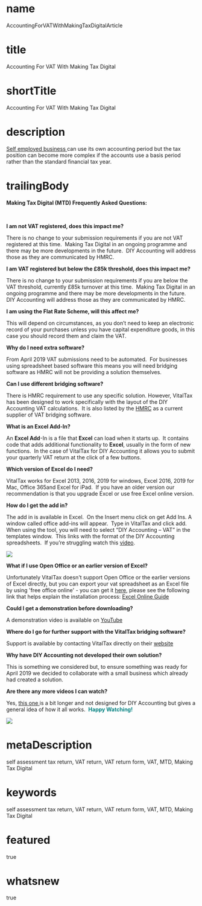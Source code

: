 # name
AccountingForVATWithMakingTaxDigitalArticle

# title
Accounting For VAT With Making Tax Digital

# shortTitle
Accounting For VAT With Making Tax Digital

# description
<span><a href="product.html?product=SelfEmployedProduct">Self employed business </a>can use its own accounting period but the tax position can become more complex if the accounts use a basis period rather than the standard financial tax year.</span>

# trailingBody
<p>
    <strong>Making Tax Digital (MTD) Frequently Asked Questions:</strong>
</p>
<p>
    <br>
</p>
<p>
    <strong>I am not VAT registered, does this impact me?</strong>
</p>
<p>There is no change to your submission requirements if you are not VAT registered at this time.&nbsp; Making Tax Digital in an ongoing programme and there may be more developments in the future.&nbsp; DIY Accounting will address those as they are communicated by HMRC.</p>
<p>
    <strong>I am VAT registered but below the &pound;85k threshold, does this impact me?</strong>
</p>
<p>There is no change to your submission requirements if you are below the VAT threshold, currently &pound;85k turnover at this time.&nbsp; Making Tax Digital in an ongoing programme and there may be more developments in the future.&nbsp; DIY Accounting will address those as they are communicated by HMRC.</p>
<p>
    <strong>I am using the Flat Rate Scheme, will this affect me? </strong>
</p>
<p>This will depend on circumstances, as you don&rsquo;t need to keep an electronic record of your purchases unless you have capital expenditure goods, in this case you should record them and claim the VAT.</p>
<p>
    <strong>Why do I need extra software?</strong>
</p>
<p>From April 2019 VAT submissions need to be automated.&nbsp; For businesses using spreadsheet based software this means you will need bridging software as HMRC will not be providing a solution themselves.</p>
<p>
    <strong>Can I use different bridging software?</strong>
</p>
<p>
    There is HMRC requirement to use any specific solution. However, VitalTax has been designed to work specifically with the layout of the DIY Accounting VAT calculations.&nbsp; It is also listed by the <a href="https://www.tax.service.gov.uk/making-tax-digital-software">HMRC</a> as a current supplier of VAT bridging software.
</p>
<p>
    <strong>What is an Excel Add-In?</strong>
</p>
<p>
    <span>An <strong>Excel Add</strong>-In is a file that <strong>Excel</strong> can load when it starts up.&nbsp; It contains code that adds additional functionality to <strong>Excel</strong>, usually in the form of new functions.&nbsp; In the case of VitalTax for DIY Accounting it allows you to submit your quarterly VAT return at the click of a few buttons.</span>
</p>
<p>
    <span><strong>Which version of Excel do I need?</strong></span>
</p>
<p>
    <span>VitalTax works for Excel 2013, 2016, 2019 for windows, Excel 2016, 2019 for Mac, Office 365and Excel for iPad.&nbsp; If you have an older version our recommendation is that you upgrade Excel or use free Excel online version.</span>
</p>
<p>
    <strong>How do I get the add in?</strong>
</p>
<p>
    The add in is available in Excel.&nbsp; On the Insert menu click on get Add Ins. A window called office add-ins will appear.&nbsp; Type in VitalTax and click add.&nbsp; When using the tool, you will need to select &ldquo;DIY Accounting &ndash; VAT&rdquo; in the templates window.&nbsp; This links with the format of the DIY Accounting spreadsheets.&nbsp; If you&rsquo;re struggling watch this <a href="https://www.youtube.com/watch?v=iigKEup4-Ac">video</a>.
</p>
<p>
    <span><img src="assets/887783438.png" /></span>
</p>
<p>
    <strong>What if I use Open Office or an earlier version of Excel?</strong>
</p>
<p>
    Unfortunately VitalTax doesn't support Open Office or the earlier versions of Excel directly, but you can export your vat spreadsheet as an Excel file by using 'free office online' - you can get it <a href="http://office.live.com/start/Excel.aspx">here</a>, please see the following link that helps explain the installation process:&nbsp;<a href="https://zapier.com/blog/excel-online-guide">Excel Online Guide</a>
</p>
<p>
    <strong>Could I get a demonstration before downloading?</strong>
</p>
<p>
    A demonstration video is available on <a href="https://www.youtube.com/watch?v=CICcNDcc1Hg">YouTube</a>
</p>
<p>
    <strong>Where do I go for further support with the VitalTax bridging software?</strong>
</p>
<p>
    Support is available by contacting VitalTax directly on their <a href="https://vitaltax.uk/#contact-form">website</a>
</p>
<p>
    <strong>Why have DIY Accounting not developed their own solution?</strong>
</p>
<p>This is something we considered but, to ensure something was ready for April 2019 we decided to collaborate with a small business which already had created a solution.</p>
<p>
    <strong>Are there any more videos I can watch?</strong>
</p>
<p>
    Yes, <a href="https://www.youtube.com/watch?v=8OpkmJEHPag">this one </a>is a bit longer and not designed for DIY Accounting but gives a general idea of how it all works.&nbsp; <span style="color: rgb(0,128,128);"><strong>Happy Watching!</strong></span>
</p>
<p>
    <span style="color: rgb(0,128,128);"><strong><span><img src="assets/887783433.png" /></span></strong></span>
</p>


# metaDescription
self assessment tax return, VAT return, VAT return form, VAT, MTD, Making Tax Digital

# keywords
self assessment tax return, VAT return, VAT return form, VAT, MTD, Making Tax Digital

# featured
true

# whatsnew
true
